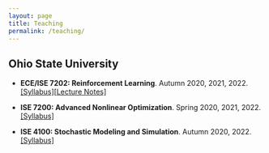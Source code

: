 ```yaml
---
layout: page
title: Teaching
permalink: /teaching/
---
```


<h2>Ohio State University</h2>

- __ECE/ISE 7202: Reinforcement Learning__. Autumn 2020, 2021, 2022. <a href="{{ site.baseurl }}/teaching/RL-syllabus">[Syllabus]</a><a href="https://drive.google.com/drive/folders/1ZYPPGuwRzg4X-je7N2cex6WQXGwpOhE-?usp=drive_link">[Lecture Notes]</a>

- __ISE 7200: Advanced Nonlinear Optimization__. Spring 2020, 2021, 2022. <a href="{{ site.baseurl }}/teaching-web/ISE7200-syllabus">[Syllabus]</a>

- __ISE 4100: Stochastic Modeling and Simulation__. Autumn 2020, 2022. <a href="{{ site.baseurl }}/teaching-web/ISE4100-syllabus">[Syllabus]</a>

